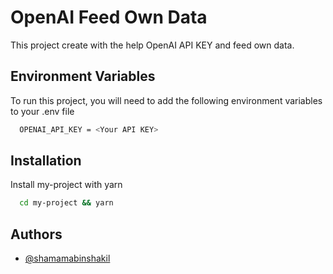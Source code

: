 # OpenAI Feed Own Data

This project create with the help OpenAI API KEY and feed own data.

## Environment Variables

To run this project, you will need to add the following environment variables to your .env file

```bash
  OPENAI_API_KEY = <Your API KEY>
```

## Installation

Install my-project with yarn

```bash
  cd my-project && yarn
```

## Authors

- [@shamamabinshakil](https://github.com/Shamama-Bin-Shakil)

